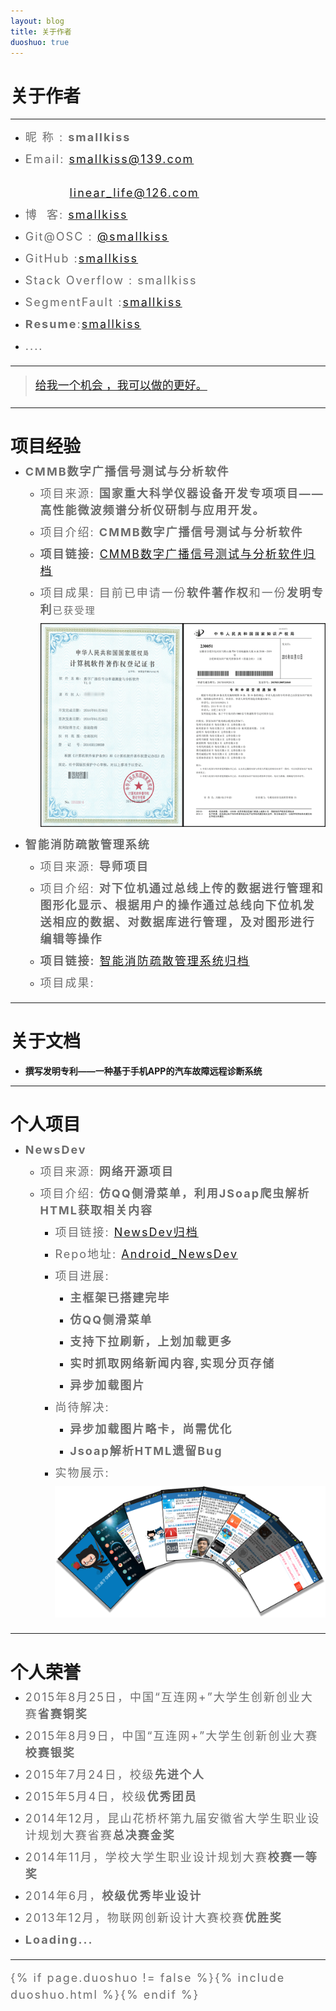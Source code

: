 ```yaml
---
layout: blog
title: 关于作者
duoshuo: true
---
```


<style>
p {
    color: #6D6D6D;
    font-size: 18px;
    line-height: 1.5;
    letter-spacing: 2px;
    margin-top: -10px;
}
hr {
	margin-top: 0;
	margin-bottom: 25px;
}
blockquote p {
    line-height: 1.8;
    letter-spacing: 0px;
}
</style>


# 关于作者

<hr id="line"/>



* 昵&nbsp;称&nbsp;: **smallkiss**  
   
* Email: <a href="mailto:smallkiss@139.com">smallkiss@139.com</a><br />  
&nbsp;&nbsp;&nbsp;&nbsp;&nbsp;&nbsp;&nbsp;&nbsp;&nbsp;&nbsp;<a href="mailto:linear_life@126.com">linear_life@126.com</a>  

* 博&nbsp;&nbsp;客: <a href="http://smallkiss.github.io/">smallkiss</a>  

* Git@OSC : <a href="http://git.oschina.net/smallkiss">@smallkiss</a>  

* GitHub  :[smallkiss](https://github.com/smallkiss)  

* Stack Overflow : smallkiss  

* SegmentFault :[smallkiss](http://segmentfault.com/u/smallkiss)  

* **Resume**:[smallkiss](http://smallkiss.digitcv.com/#/resume)  

* ....  

---

> [给我一个机会 ，我可以做的更好。](/)

---

# 项目经验

* **CMMB数字广播信号测试与分析软件**

	+ 项目来源: **国家重大科学仪器设备开发专项项目——高性能微波频谱分析仪研制与应用开发。**
	  
	+ 项目介绍: **CMMB数字广播信号测试与分析软件**  
	
	+ **项目链接:** [CMMB数字广播信号测试与分析软件归档](http://smallkiss.github.io/blog/2015/07/28/Project_CMMB.html)  
	
	+ 项目成果: 目前已申请一份**软件著作权**和一份**发明专利**```已获受理```  
	
		![软件著作权和发明专利电子版](/res/img/blog/about/patents.png)  

* **智能消防疏散管理系统**  

	+ 项目来源: **导师项目**  
	
	+ 项目介绍: **对下位机通过总线上传的数据进行管理和图形化显示、根据用户的操作通过总线向下位机发送相应的数据、对数据库进行管理，及对图形进行编辑等操作**  
	
	+ **项目链接:** [智能消防疏散管理系统归档](http://smallkiss.github.io/blog/2015/07/27/Project_FireSystem.html)  
	
	+ 项目成果:  

---

# 关于文档

* **撰写发明专利——一种基于手机APP的汽车故障远程诊断系统**  

---

# 个人项目  

* **NewsDev**

  - 项目来源: **网络开源项目**
  
  - 项目介绍: **仿QQ侧滑菜单，利用JSoap爬虫解析HTML获取相关内容**
  
	- 项目链接: [NewsDev归档](http://smallkiss.github.io/blog/2015/07/27/Project_CSDN.html)
	
	- Repo地址: [Android_NewsDev](https://github.com/SmallKiss/CSDN_BLOG)
	
	- 项目进展:
	
		* **主框架已搭建完毕**
		
		* **仿QQ侧滑菜单**
		
		* **支持下拉刷新，上划加载更多**
		
		* **实时抓取网络新闻内容,实现分页存储**
		
		* **异步加载图片**
	
	- 尚待解决:
	
		* **异步加载图片略卡，尚需优化**
		
		* **Jsoap解析HTML遗留Bug**
		
	- 实物展示:
	
		![NewsDev](/res/img/blog/2015/07/27/NewsDev.png)
		
---

# 个人荣誉

* 2015年8月25日，中国“互连网+”大学生创新创业大赛**省赛铜奖**  

* 2015年8月9日，中国“互连网+”大学生创新创业大赛**校赛银奖**  

* 2015年7月24日，校级**先进个人**  

* 2015年5月4日，校级**优秀团员**  

* 2014年12月，昆山花桥杯第九届安徽省大学生职业设计规划大赛省赛**总决赛金奖**  

* 2014年11月，学校大学生职业设计规划大赛**校赛一等奖**  

* 2014年6月，**校级优秀毕业设计**  

* 2013年12月，物联网创新设计大赛校赛**优胜奖**  

* **Loading...**  

---
{% if page.duoshuo != false %}{% include duoshuo.html %}{% endif %}